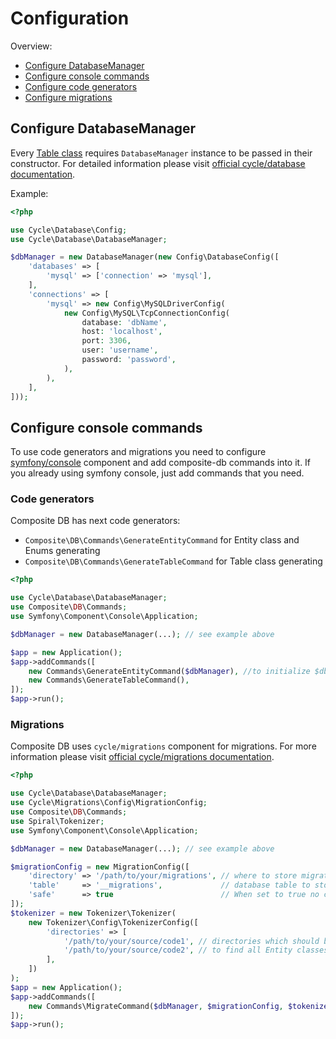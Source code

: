 # Configuration

Overview:
* [Configure DatabaseManager](#configure-databasemanager)
* [Configure console commands](#configure-console-commands)
* [Configure code generators](#code-generators)
* [Configure migrations](#migrations)


## Configure DatabaseManager

Every [Table class](table.md) requires `DatabaseManager` instance to be passed in their constructor. 
For detailed information please visit [official cycle/database documentation](https://cycle-orm.dev/docs/database-connect/2.x/en). 

Example:
```php
<?php

use Cycle\Database\Config;
use Cycle\Database\DatabaseManager;

$dbManager = new DatabaseManager(new Config\DatabaseConfig([
    'databases' => [
        'mysql' => ['connection' => 'mysql'],
    ],
    'connections' => [
        'mysql' => new Config\MySQLDriverConfig(
            new Config\MySQL\TcpConnectionConfig(
                database: 'dbName',
                host: 'localhost',
                port: 3306,
                user: 'username',
                password: 'password',
            ),
        ),
    ],
]));
```

## Configure console commands

To use code generators and migrations you need to configure [symfony/console](https://symfony.com/doc/current/components/console.html)
component and add composite-db commands into it. If you already using symfony console, just add commands that you need.

### Code generators

Composite DB has next code generators:
* `Composite\DB\Commands\GenerateEntityCommand` for Entity class and Enums generating
* `Composite\DB\Commands\GenerateTableCommand` for Table class generating

```php
<?php

use Cycle\Database\DatabaseManager;
use Composite\DB\Commands;
use Symfony\Component\Console\Application;

$dbManager = new DatabaseManager(...); // see example above

$app = new Application();
$app->addCommands([
    new Commands\GenerateEntityCommand($dbManager), //to initialize $dbManager see example above
    new Commands\GenerateTableCommand(),
]);
$app->run();
```

### Migrations

Composite DB uses `cycle/migrations` component for migrations. For more information please visit [official cycle/migrations documentation](https://cycle-orm.dev/docs/database-migrations/2.x/en).

```php
<?php

use Cycle\Database\DatabaseManager;
use Cycle\Migrations\Config\MigrationConfig;
use Composite\DB\Commands;
use Spiral\Tokenizer;
use Symfony\Component\Console\Application;

$dbManager = new DatabaseManager(...); // see example above

$migrationConfig = new MigrationConfig([
    'directory' => '/path/to/your/migrations', // where to store migrations
    'table'     => '__migrations',             // database table to store migration status
    'safe'      => true                        // When set to true no confirmation will be requested on migration run.
]);
$tokenizer = new Tokenizer\Tokenizer(
    new Tokenizer\Config\TokenizerConfig([
        'directories' => [
            '/path/to/your/source/code1', // directories which should be scanned
            '/path/to/your/source/code2', // to find all Entity classes and generate migrations
        ],  
    ])
);
$app = new Application();
$app->addCommands([
    new Commands\MigrateCommand($dbManager, $migrationConfig, $tokenizer),
]);
$app->run();
```